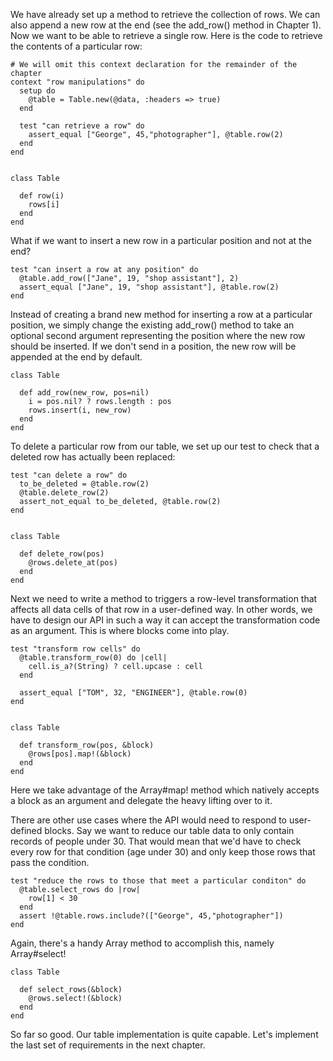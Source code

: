 
We have already set up a method to retrieve the collection of rows. We can also append a new row at the end (see the add_row() method in Chapter 1). Now we want to be able to retrieve a single row. Here is the code to retrieve the contents of a particular row:

    # We will omit this context declaration for the remainder of the chapter
    context "row manipulations" do
      setup do
        @table = Table.new(@data, :headers => true)
      end
      
      test "can retrieve a row" do
        assert_equal ["George", 45,"photographer"], @table.row(2)
      end
    end


    class Table
    
      def row(i)
        rows[i]
      end
    end

What if we want to insert a new row in a particular position and not at the end? 

    test "can insert a row at any position" do
      @table.add_row(["Jane", 19, "shop assistant"], 2)
      assert_equal ["Jane", 19, "shop assistant"], @table.row(2)
    end
 
Instead of creating a brand new method for inserting a row at a particular position, we simply change the existing add_row() method to take an optional second argument representing the position where the new row should be inserted. If we don't send in a position, the new row will be appended at the end by default.
 
    class Table
      
      def add_row(new_row, pos=nil)
        i = pos.nil? ? rows.length : pos
        rows.insert(i, new_row)
      end
    end

To delete a particular row from our table, we set up our test to check that a deleted row has actually been replaced:

    test "can delete a row" do
      to_be_deleted = @table.row(2)
      @table.delete_row(2)  
      assert_not_equal to_be_deleted, @table.row(2)
    end


    class Table
    
      def delete_row(pos)   
        @rows.delete_at(pos)
      end
    end

Next we need to write a method to triggers a row-level transformation that affects all data cells of that row in a user-defined way. In other words, we have to design our API in such a way it can accept the transformation code as an argument. This is where blocks come into play.

    test "transform row cells" do
      @table.transform_row(0) do |cell| 
        cell.is_a?(String) ? cell.upcase : cell
      end
      
      assert_equal ["TOM", 32, "ENGINEER"], @table.row(0)
    end


    class Table
    
      def transform_row(pos, &block)
        @rows[pos].map!(&block)
      end
    end

Here we take advantage of the Array#map! method which natively accepts a block as an argument and delegate the heavy lifting over to it.

There are other use cases where the API would need to respond to user-defined blocks. Say we want to reduce our table data to only contain records of people under 30. That would mean that we'd have to check every row for that condition (age under 30) and only keep those rows that pass the condition. 

    test "reduce the rows to those that meet a particular conditon" do
      @table.select_rows do |row|
        row[1] < 30
      end
      assert !@table.rows.include?(["George", 45,"photographer"])
    end

Again, there's a handy Array method to accomplish this, namely Array#select!

    class Table
    
      def select_rows(&block)
        @rows.select!(&block)
      end
    end

So far so good. Our table implementation is quite capable. Let's implement the last set of requirements in the next chapter.
